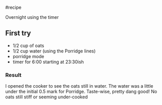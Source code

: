 #recipe

Overnight using the timer

## First try
- 1/2 cup of oats
- 1/2 cup water (using the Porridge lines)
- porridge mode
- timer for 6:00 starting at 23:30ish

### Result
I opened the cooker to see the oats still in water.
The water was a little under the initial 0.5 mark for Porridge.
Taste-wise, pretty dang good! No oats still stiff or seeming under-cooked